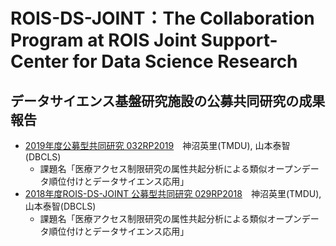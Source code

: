 # ROIS-DS-JOINT：The Collaboration Program at ROIS Joint Support-Center for Data Science Research
## データサイエンス基盤研究施設の公募共同研究の成果報告


- [2019年度公募型共同研究 032RP2019](https://ds.rois.ac.jp/article/2019rois-ds-joint_result/)　神沼英里(TMDU), 山本泰智(DBCLS)
  - 課題名「医療アクセス制限研究の属性共起分析による類似オープンデータ順位付けとデータサイエンス応用」
- [2018年度ROIS-DS-JOINT 公募型共同研究 029RP2018](https://ds.rois.ac.jp/article/2018rois-ds-joint_result/)　神沼英里(TMDU), 山本泰智(DBCLS)
  - 課題名「医療アクセス制限研究の属性共起分析による類似オープンデータ順位付けとデータサイエンス応用」

